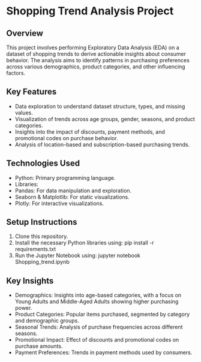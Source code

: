 # Shopping Trend Analysis Project
## Overview
This project involves performing Exploratory Data Analysis (EDA) on a dataset of shopping trends to derive actionable insights about consumer behavior. The analysis aims to identify patterns in purchasing preferences across various demographics, product categories, and other influencing factors.

## Key Features
- Data exploration to understand dataset structure, types, and missing values.
- Visualization of trends across age groups, gender, seasons, and product categories.
- Insights into the impact of discounts, payment methods, and promotional codes on purchase behavior.
- Analysis of location-based and subscription-based purchasing trends.

## Technologies Used
- Python: Primary programming language.
- Libraries:
- Pandas: For data manipulation and exploration.
- Seaborn & Matplotlib: For static visualizations.
- Plotly: For interactive visualizations.
## Setup Instructions
1. Clone this repository.
2. Install the necessary Python libraries using:  pip install -r requirements.txt
3. Run the Jupyter Notebook using:  jupyter notebook Shopping_trend.ipynb

## Key Insights
- Demographics: Insights into age-based categories, with a focus on Young Adults and Middle-Aged Adults showing higher purchasing power.
- Product Categories: Popular items purchased, segmented by category and demographic groups.
- Seasonal Trends: Analysis of purchase frequencies across different seasons.
- Promotional Impact: Effect of discounts and promotional codes on purchase amounts.
- Payment Preferences: Trends in payment methods used by consumers.
